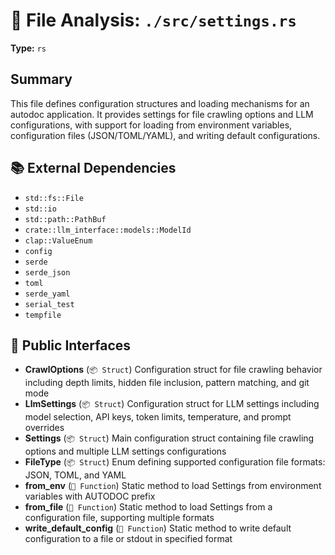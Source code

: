 # 📄 File Analysis: `./src/settings.rs`

**Type:** `rs`

## Summary
This file defines configuration structures and loading mechanisms for an autodoc application. It provides settings for file crawling options and LLM configurations, with support for loading from environment variables, configuration files (JSON/TOML/YAML), and writing default configurations.

## 📚 External Dependencies
- `std::fs::File`
- `std::io`
- `std::path::PathBuf`
- `crate::llm_interface::models::ModelId`
- `clap::ValueEnum`
- `config`
- `serde`
- `serde_json`
- `toml`
- `serde_yaml`
- `serial_test`
- `tempfile`

## 🔌 Public Interfaces
- **CrawlOptions** (`📦 Struct`)
  Configuration struct for file crawling behavior including depth limits, hidden file inclusion, pattern matching, and git mode
- **LlmSettings** (`📦 Struct`)
  Configuration struct for LLM settings including model selection, API keys, token limits, temperature, and prompt overrides
- **Settings** (`📦 Struct`)
  Main configuration struct containing file crawling options and multiple LLM settings configurations
- **FileType** (`📦 Struct`)
  Enum defining supported configuration file formats: JSON, TOML, and YAML
- **from_env** (`🔧 Function`)
  Static method to load Settings from environment variables with AUTODOC prefix
- **from_file** (`🔧 Function`)
  Static method to load Settings from a configuration file, supporting multiple formats
- **write_default_config** (`🔧 Function`)
  Static method to write default configuration to a file or stdout in specified format
